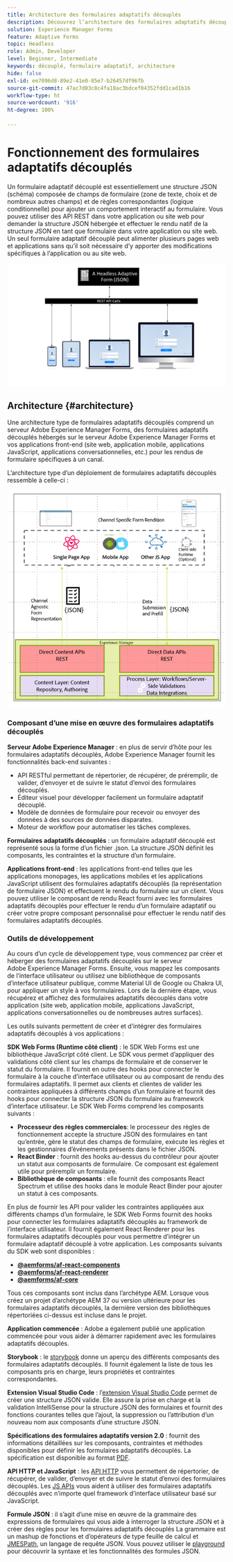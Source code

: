 ```yaml
---
title: Architecture des formulaires adaptatifs découplés
description: Découvrez l’architecture des formulaires adaptatifs découplés d’AEM Forms et commencez à créer rapidement des formulaires pour diverses plateformes. Cet article décrit le fonctionnement des formulaires adaptatifs découplés et leur intégration à différentes applications afin de simplifier le processus de création de formulaires.
solution: Experience Manager Forms
feature: Adaptive Forms
topic: Headless
role: Admin, Developer
level: Beginner, Intermediate
keywords: découplé, formulaire adaptatif, architecture
hide: false
exl-id: ee7096d8-89e2-41e0-85e7-b26457df96fb
source-git-commit: 47ac7d03c8c4fa18ac3bdcef04352fdd1cad1b16
workflow-type: ht
source-wordcount: '916'
ht-degree: 100%

---
```



# Fonctionnement des formulaires adaptatifs découplés

Un formulaire adaptatif découplé est essentiellement une structure JSON (schéma) composée de champs de formulaire (zone de texte, choix et de nombreux autres champs) et de règles correspondantes (logique conditionnelle) pour ajouter un comportement interactif au formulaire. Vous pouvez utiliser des API REST dans votre application ou site web pour demander la structure JSON hébergée et effectuer le rendu natif de la structure JSON en tant que formulaire dans votre application ou site web. Un seul formulaire adaptatif découplé peut alimenter plusieurs pages web et applications sans qu’il soit nécessaire d’y apporter des modifications spécifiques à l’application ou au site web.

![Fonctionnement des formulaires adaptatifs découplés](/help/assets/how-headless-adaprive-forms-work.png)

## Architecture {#architecture}

Une architecture type de formulaires adaptatifs découplés comprend un serveur Adobe Experience Manager Forms, des formulaires adaptatifs découplés hébergés sur le serveur Adobe Experience Manager Forms et vos applications front-end (site web, application mobile, applications JavaScript, applications conversationnelles, etc.) pour les rendus de formulaire spécifiques à un canal.

L’architecture type d’un déploiement de formulaires adaptatifs découplés ressemble à celle-ci :

![Architecture](/help/assets/headless-af-architecture.png)

<!-- 

You can use the React renderer component shipped with Headless adaptive forms to render an Adaptive Form or build your own custom component to natively render a Headless Form in a website or an application or use any UI framework or programming language to build your own components to render your forms.

A typical Headless adaptive forms architecture constitutes an Adobe Experience Manager Server, JSON structure of forms, various frontend apps for channel-specific form renditions.

![Architecture](/help/assets/headless-af-architecture.png) -->

### Composant d’une mise en œuvre des formulaires adaptatifs découplés

**Serveur Adobe Experience Manager** : en plus de servir d’hôte pour les formulaires adaptatifs découplés, Adobe Experience Manager fournit les fonctionnalités back-end suivantes :

* API RESTful permettant de répertorier, de récupérer, de préremplir, de valider, d’envoyer et de suivre le statut d’envoi des formulaires découplés.
* Éditeur visuel pour développer facilement un formulaire adaptatif découplé.
* Modèle de données de formulaire pour recevoir ou envoyer des données à des sources de données disparates.
* Moteur de workflow pour automatiser les tâches complexes.

**Formulaires adaptatifs découplés** : un formulaire adaptatif découplé est représenté sous la forme d’un fichier .json. La structure JSON définit les composants, les contraintes et la structure d’un formulaire.

**Applications front-end** : les applications front-end telles que les applications monopages, les applications mobiles et les applications JavaScript utilisent des formulaires adaptatifs découplés (la représentation de formulaire JSON) et effectuent le rendu du formulaire sur un client. Vous pouvez utiliser le composant de rendu React fourni avec les formulaires adaptatifs découplés pour effectuer le rendu d’un formulaire adaptatif ou créer votre propre composant personnalisé pour effectuer le rendu natif des formulaires adaptatifs découplés.

<!-- ### Understanding Headless adaptive forms definition -->



### Outils de développement

Au cours d’un cycle de développement type, vous commencez par créer et héberger des formulaires adaptatifs découplés sur le serveur Adobe Experience Manager Forms. Ensuite, vous mappez les composants de l’interface utilisateur ou utilisez une bibliothèque de composants d’interface utilisateur publique, comme Material UI de Google ou Chakra UI, pour appliquer un style à vos formulaires. Lors de la dernière étape, vous récupérez et affichez des formulaires adaptatifs découplés dans votre application (site web, application mobile, applications JavaScript, applications conversationnelles ou de nombreuses autres surfaces).

Les outils suivants permettent de créer et d’intégrer des formulaires adaptatifs découplés à vos applications :

**SDK Web Forms (Runtime côté client)** : le SDK Web Forms est une bibliothèque JavaScript côté client. Le SDK vous permet d’appliquer des validations côté client sur les champs de formulaire et de conserver le statut du formulaire. Il fournit en outre des hooks pour connecter le formulaire à la couche d’interface utilisateur ou au composant de rendu des formulaires adaptatifs. Il permet aux clients et clientes de valider les contraintes appliquées à différents champs d’un formulaire et fournit des hooks pour connecter la structure JSON du formulaire au framework d’interface utilisateur. Le SDK Web Forms comprend les composants suivants :

* **Processeur des règles commerciales**: le processeur des règles de fonctionnement accepte la structure JSON des formulaires en tant qu’entrée, gère le statut des champs de formulaire, exécute les règles et les gestionnaires d’événements présents dans le fichier JSON.
* **React Binder** : fournit des hooks au-dessus du contrôleur pour ajouter un statut aux composants de formulaire. Ce composant est également utile pour préremplir un formulaire.
* **Bibliothèque de composants** : elle fournit des composants React Spectrum et utilise des hooks dans le module React Binder pour ajouter un statut à ces composants.

En plus de fournir les API pour valider les contraintes appliquées aux différents champs d’un formulaire, le SDK Web Forms fournit des hooks pour connecter les formulaires adaptatifs découplés au framework de l’interface utilisateur. Il fournit également React Renderer pour les formulaires adaptatifs découplés pour vous permettre d’intégrer un formulaire adaptatif découplé à votre application. Les composants suivants du SDK web sont disponibles :

* **[@aemforms/af-react-components](https://www.npmjs.com/package/@aemforms/af-react-components)**
* **[@aemforms/af-react-renderer](https://www.npmjs.com/package/@aemforms/af-react-renderer)**
* **[@aemforms/af-core](https://www.npmjs.com/package/@aemforms/af-core)**

Tous ces composants sont inclus dans l’archétype AEM. Lorsque vous créez un projet d’archétype AEM 37 ou version ultérieure pour les formulaires adaptatifs découplés, la dernière version des bibliothèques répertoriées ci-dessus est incluse dans le projet.

**Application commencée** : Adobe a également publié une application commencée pour vous aider à démarrer rapidement avec les formulaires adaptatifs découplés.

<!-- **View Library (UI Layer)**: A custom form application built in a front-end language. You can use react, Angular, Flutter, NPM, Vue.js, Ionic, BootStrap, or any other language to built front end. You can also use the Headless adaptive forms Super Component, provided out-of-the-box, inside a react application to render a Headless adaptive form. Headless adaptive forms super component makes use of OOTB react spectrum -based form components to render the Headless adaptive form. 

Core-Components: It enables use to render an Adaptive Form using JSON structure. It uses rule grammar to help create dynamic field interactions. The rule grammar is based on [JSON formula](http://github.com/adobe/json-formula/). You can develop your own renderer or embed the React based Adaptive Forms renderer, provided OOTB, in your front-end app to render the form. -->

**Storybook** : le [storybook](https://opensource.adobe.com/aem-forms-af-runtime/storybook/) donne un aperçu des différents composants des formulaires adaptatifs découplés. Il fournit également la liste de tous les composants pris en charge, leurs propriétés et contraintes correspondantes.

**Extension Visual Studio Code** : l’[extension Visual Studio Code](visual-studio-code-extension-for-headless-adaptive-forms.md) permet de créer une structure JSON valide. Elle assure la prise en charge et la validation IntelliSense pour la structure JSON des formulaires et fournit des fonctions courantes telles que l’ajout, la suppression ou l’attribution d’un nouveau nom aux composants d’une structure JSON.

**Spécifications des formulaires adaptatifs version 2.0** : fournit des informations détaillées sur les composants, contraintes et méthodes disponibles pour définir les formulaires adaptatifs découplés. La spécification est disponible au format [PDF](/help/assets/Headless-Adaptive-Form-Specification.pdf).

**API HTTP et JavaScript** : les [API HTTP](https://opensource.adobe.com/aem-forms-af-runtime/api/) vous permettent de répertorier, de récupérer, de valider, d’envoyer et de suivre le statut d’envoi des formulaires découplés. Les [JS APIs](https://opensource.adobe.com/aem-forms-af-runtime/jsdocs/) vous aident à utiliser des formulaires adaptatifs découplés avec n’importe quel framework d’interface utilisateur basé sur JavaScript.

**Formule JSON** : il s’agit d’une mise en œuvre de la grammaire des expressions de formulaires qui vous aide à interroger la structure JSON et à créer des règles pour les formulaires adaptatifs découplés La grammaire est un mashup de fonctions et d’opérateurs de type feuille de calcul et [JMESPath](https://jmespath.org/), un langage de requête JSON. Vous pouvez utiliser le [playground](https://opensource.adobe.com/json-formula/dist/index.html) pour découvrir la syntaxe et les fonctionnalités des formules JSON.